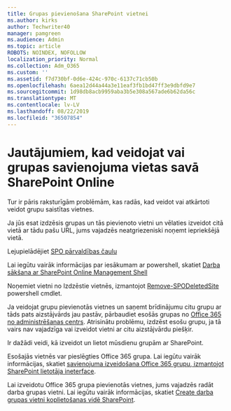 ```yaml
---
title: Grupas pievienošana SharePoint vietnei
ms.author: kirks
author: Techwriter40
manager: pamgreen
ms.audience: Admin
ms.topic: article
ROBOTS: NOINDEX, NOFOLLOW
localization_priority: Normal
ms.collection: Adm_O365
ms.custom: ''
ms.assetid: f7d730bf-0d6e-424c-970c-6137c71cb50b
ms.openlocfilehash: 6aea12d44a44a3e11eaf3fb1bd47ff3e9dbfd9e7
ms.sourcegitcommit: 1d98db8acb9959aba3b5e308a567ade6b62da56c
ms.translationtype: MT
ms.contentlocale: lv-LV
ms.lasthandoff: 08/22/2019
ms.locfileid: "36507854"
---
```

# <a name="issues-when-creating-or-group-connected-sites-in-sharepoint-online"></a>Jautājumiem, kad veidojat vai grupas savienojuma vietas savā SharePoint Online

Tur ir pāris raksturīgām problēmām, kas radās, kad veidot vai atkārtoti veidot grupu saistītas vietnes.

 Ja jūs esat izdzēsis grupas un tās pievienoto vietni un vēlaties izveidot citā vietā ar tādu pašu URL, jums vajadzēs neatgriezeniski noņemt iepriekšējā vietā.

Lejupielādējiet [SPO pārvaldības čaulu](https://support.office.com/article/introduction-to-the-sharepoint-online-management-shell-c16941c3-19b4-4710-8056-34c034493429)

 Lai iegūtu vairāk informācijas par iesākumam ar powershell, skatiet [Darba sākšana ar SharePoint Online Management Shell](https://docs.microsoft.com/powershell/module/sharepoint-online/remove-sposite?view=sharepoint-ps)

Noņemiet vietni no Izdzēstie vietnēs, izmantojot [Remove-SPODeletedSite](https://docs.microsoft.com/powershell/module/sharepoint-online/remove-sposite?view=sharepoint-ps) powershell cmdlet.

Ja veidojat grupu pievienotās vietnes un saņemt brīdinājumu citu grupu ar tāds pats aizstājvārds jau pastāv, pārbaudiet esošās grupas no [Office 365 no administrēšanas centrs](https://admin.microsoft.com/Adminportal/Home?source=applauncher#/groups). Atrisinātu problēmu, izdzēst esošu grupu, ja tā vairs nav vajadzīga vai izveidot vietni ar citu aizstājvārdu piešķir.

Ir dažādi veidi, kā izveidot un lietot mūsdienu grupām ar SharePoint.

Esošajās vietnēs var pieslēgties Office 365 grupa. Lai iegūtu vairāk informācijas, skatiet [savienojuma izveidošana Office 365 grupu, izmantojot SharePoint lietotāja ineterface](https://docs.microsoft.com/sharepoint/dev/transform/modernize-connect-to-office365-group#connect-an-office-365-group-using-the-sharepoint-user-interface).

Lai izveidotu Office 365 grupa pievienotās vietnes, jums vajadzēs radāt darba grupas vietni. Lai iegūtu vairāk informācijas, skatiet [Create darba grupas vietni koplietošanas vidē SharePoint](https://support.office.com/article/create-a-team-site-in-sharepoint-ef10c1e7-15f3-42a3-98aa-b5972711777d).

